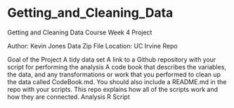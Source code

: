 # Getting_and_Cleaning_Data
Getting and Cleaning Data Course Week 4 Project

Author: Kevin Jones
Data Zip File Location: UC Irvine Repo

Goal of the Project
A tidy data set
A link to a Github repository with your script for performing the analysis
A code book that describes the variables, the data, and any transformations or work that you performed to clean up the data called CodeBook.md. You should also include a README.md in the repo with your scripts. This repo explains how all of the scripts work and how they are connected.
Analysis R Script
